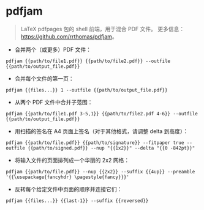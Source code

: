 # pdfjam

> LaTeX pdfpages 包的 shell 前端，用于混合 PDF 文件。
> 更多信息：<https://github.com/rrthomas/pdfjam>。

- 合并两个（或更多）PDF 文件：

`pdfjam {{path/to/file1.pdf}} {{path/to/file2.pdf}} --outfile {{path/to/output_file.pdf}}`

- 合并每个文件的第一页：

`pdfjam {{files...}} 1 --outfile {{path/to/output_file.pdf}}`

- 从两个 PDF 文件中合并子范围：

`pdfjam {{path/to/file1.pdf 3-5,1}} {{path/to/file2.pdf 4-6}} --outfile {{path/to/output_file.pdf}}`

- 用扫描的签名在 A4 页面上签名（对于其他格式，请调整 delta 到高度）：

`pdfjam {{path/to/file.pdf}} {{path/to/signature}} --fitpaper true --outfile {{path/to/signed.pdf}} --nup "{{1x2}}" --delta "{{0 -842pt}}"`

- 将输入文件的页面排列成一个华丽的 2x2 网格：

`pdfjam {{path/to/file.pdf}} --nup {{2x2}} --suffix {{4up}} --preamble '{{\usepackage{fancyhdr} \pagestyle{fancy}}}'`

- 反转每个给定文件中页面的顺序并连接它们：

`pdfjam {{files...}} {{last-1}} --suffix {{reversed}}`